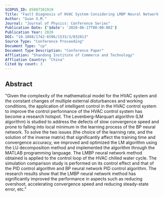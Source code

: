 ```yaml
---
SCOPUS_ID: 85087381919
Title: "Fault Diagnosis of HVAC System Considering LMBP Neural Network Method"
Author: "Guan X.M."
Journal: "Journal of Physics: Conference Series"
Publication Date: {'$date': '2020-06-17T00:00:00Z'}
Publication Year: 2020
DOI: "10.1088/1742-6596/1533/3/032013"
Source Type: "Conference Proceeding"
Document Type: "cp"
Document Type Description: "Conference Paper"
Affliation: "Shandong Institute of Commerce and Technology"
Affliation Country: "China"
Cited by count: 3
---
```


## Abstract
"Given the complexity of the mathematical model for the HVAC system and the constant changes of multiple external disturbances and working conditions, the application of intelligent control in the HVAC control system to improve the control performance of the HVAC control system has become a research hotspot. The Levenberg-Marquart algorithm (LM algorithm) is studied to address the defects of slow convergence speed and prone to falling into local minimum in the learning process of the BP neural network. To solve the two issues (the choice of the learning rate, and the solution of the inverse matrix) that significantly affect the training time and convergence accuracy, we improved and optimized the LM algorithm using the LU decomposition method and implemented the algorithm through the MATLAB programming language. The LMBP neural network method obtained is applied to the control loop of the HVAC chilled water cycle. The simulation comparison study is performed on its control effect and that of the PID control algorithm and BP neural network PID control algorithm. The research results show that the LMBP neural network method has significantly improved the performance in aspects such as reducing overshoot, accelerating convergence speed and reducing steady-state error, etc."
